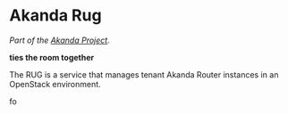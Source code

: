 # Akanda Rug

*Part of the [Akanda Project](https://github.com/dreamhost/akanda).*

**ties the room together**

The RUG is a service that manages tenant Akanda Router instances in an
OpenStack environment.

fo
